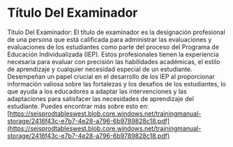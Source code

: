 # Título Del Examinador
Título Del Examinador: El título de examinador es la designación profesional de una persona que está calificada para administrar las evaluaciones y evaluaciones de los estudiantes como parte del proceso del Programa de Educación Individualizada (IEP). Estos profesionales tienen la experiencia necesaria para evaluar con precisión las habilidades académicas, el estilo de aprendizaje y cualquier necesidad especial de un estudiante. Desempeñan un papel crucial en el desarrollo de los IEP al proporcionar información valiosa sobre las fortalezas y los desafíos de los estudiantes, lo que ayuda a los educadores a adaptar las intervenciones y las adaptaciones para satisfacer las necesidades de aprendizaje del estudiante.
Puedes encontrar más sobre esto en: [https://seisprodtableswest.blob.core.windows.net/trainingmanual-storage/2416f43c-e7b7-4e28-a796-6b9789828c18.pdf](https://seisprodtableswest.blob.core.windows.net/trainingmanual-storage/2416f43c-e7b7-4e28-a796-6b9789828c18.pdf)